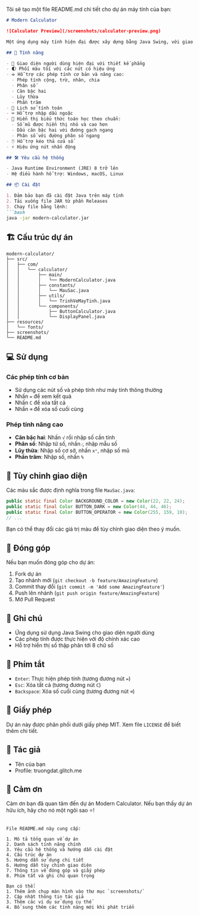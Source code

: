 Tôi sẽ tạo một file README.md chi tiết cho dự án máy tính của bạn:

```markdown
# Modern Calculator

![Calculator Preview](/screenshots/calculator-preview.png)

Một ứng dụng máy tính hiện đại được xây dựng bằng Java Swing, với giao diện người dùng đẹp mắt và các tính năng toán học nâng cao.

## 🌟 Tính năng

- 🎨 Giao diện người dùng hiện đại với thiết kế phẳng
- 🌓 Phối màu tối với các nút có hiệu ứng
- ➗ Hỗ trợ các phép tính cơ bản và nâng cao:
  - Phép tính cộng, trừ, nhân, chia
  - Phân số
  - Căn bậc hai
  - Lũy thừa
  - Phần trăm
- 📝 Lịch sử tính toán
- ⌨️ Hỗ trợ nhập dấu ngoặc
- 🎯 Hiển thị biểu thức toán học theo chuẩn:
  - Số mũ được hiển thị nhỏ và cao hơn
  - Dấu căn bậc hai với đường gạch ngang
  - Phân số với đường phân số ngang
- 🖱️ Hỗ trợ kéo thả cửa sổ
- ⚡ Hiệu ứng nút nhấn động

## 🛠️ Yêu cầu hệ thống

- Java Runtime Environment (JRE) 8 trở lên
- Hệ điều hành hỗ trợ: Windows, macOS, Linux

## 📦 Cài đặt

1. Đảm bảo bạn đã cài đặt Java trên máy tính
2. Tải xuống file JAR từ phần Releases
3. Chạy file bằng lệnh:
```bash
java -jar modern-calculator.jar
```

## 🏗️ Cấu trúc dự án

```plaintext
modern-calculator/
├── src/
│   ├── com/
│   │   └── calculator/
│   │       ├── main/
│   │       │   └── ModernCalculator.java
│   │       ├── constants/
│   │       │   └── MauSac.java
│   │       ├── utils/
│   │       │   └── TrinhVeMayTinh.java
│   │       └── components/
│   │           ├── ButtonCalculator.java
│   │           └── DisplayPanel.java
├── resources/
│   └── fonts/
├── screenshots/
└── README.md
```

## 💻 Sử dụng

### Các phép tính cơ bản

- Sử dụng các nút số và phép tính như máy tính thông thường
- Nhấn `=` để xem kết quả
- Nhấn `C` để xóa tất cả
- Nhấn `⌫` để xóa số cuối cùng


### Phép tính nâng cao

- **Căn bậc hai**: Nhấn `√` rồi nhập số cần tính
- **Phân số**: Nhập tử số, nhấn `⁄`, nhập mẫu số
- **Lũy thừa**: Nhập số cơ sở, nhấn `xⁿ`, nhập số mũ
- **Phần trăm**: Nhập số, nhấn `%`


## 🎨 Tùy chỉnh giao diện

Các màu sắc được định nghĩa trong file `MauSac.java`:

```java
public static final Color BACKGROUND_COLOR = new Color(22, 22, 24);
public static final Color BUTTON_DARK = new Color(44, 44, 46);
public static final Color BUTTON_OPERATOR = new Color(255, 159, 10);
// ...
```

Bạn có thể thay đổi các giá trị màu để tùy chỉnh giao diện theo ý muốn.

## 🤝 Đóng góp

Nếu bạn muốn đóng góp cho dự án:

1. Fork dự án
2. Tạo nhánh mới (`git checkout -b feature/AmazingFeature`)
3. Commit thay đổi (`git commit -m 'Add some AmazingFeature'`)
4. Push lên nhánh (`git push origin feature/AmazingFeature`)
5. Mở Pull Request


## 📝 Ghi chú

- Ứng dụng sử dụng Java Swing cho giao diện người dùng
- Các phép tính được thực hiện với độ chính xác cao
- Hỗ trợ hiển thị số thập phân tới 8 chữ số


## 🔑 Phím tắt

- `Enter`: Thực hiện phép tính (tương đương nút `=`)
- `Esc`: Xóa tất cả (tương đương nút `C`)
- `Backspace`: Xóa số cuối cùng (tương đương nút `⌫`)


## 📄 Giấy phép

Dự án này được phân phối dưới giấy phép MIT. Xem file `LICENSE` để biết thêm chi tiết.

## 👥 Tác giả

- Tên của bạn
- Profile: truongdat.glitch.me


## 🙏 Cảm ơn

Cảm ơn bạn đã quan tâm đến dự án Modern Calculator. Nếu bạn thấy dự án hữu ích, hãy cho nó một ngôi sao ⭐️!

```plaintext

File README.md này cung cấp:

1. Mô tả tổng quan về dự án
2. Danh sách tính năng chính
3. Yêu cầu hệ thống và hướng dẫn cài đặt
4. Cấu trúc dự án
5. Hướng dẫn sử dụng chi tiết
6. Hướng dẫn tùy chỉnh giao diện
7. Thông tin về đóng góp và giấy phép
8. Phím tắt và ghi chú quan trọng

Bạn có thể:
1. Thêm ảnh chụp màn hình vào thư mục `screenshots/`
2. Cập nhật thông tin tác giả
3. Thêm các ví dụ sử dụng cụ thể
4. Bổ sung thêm các tính năng mới khi phát triển
```
